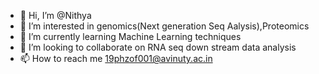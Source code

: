 - 👋 Hi, I’m @Nithya
- 👀 I’m interested in genomics(Next generation Seq Aalysis),Proteomics
- 🌱 I’m currently learning Machine Learning techniques
- 💞️ I’m looking to collaborate on RNA seq down stream data analysis
- 📫 How to reach me 19phzof001@avinuty.ac.in

<!---
19PHZOF001/19PHZOF001 is a ✨ special ✨ repository because its `README.md` (this file) appears on your GitHub profile.
You can click the Preview link to take a look at your changes.
--->
